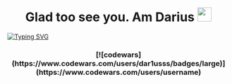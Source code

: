 <h1 align="center"> Glad too see you. Am Darius </a> 
<img src="https://github.com/goforbg/telegram-emoji-gifs/blob/master/thunder.gif" height="32"/></h1>
<a href="https://git.io/typing-svg"><img src="https://readme-typing-svg.herokuapp.com?font=Fira+Code&weight=500&duration=4000&pause=500&color=58B9F7&width=500&lines=-+%D0%A1%D1%8B%D0%BD%2C+%D1%82%D1%8B+%D1%81%D0%B2%D1%8F%D0%B7%D0%B0%D0%BB%D1%81%D1%8F+%D1%81+%D0%BF%D0%BB%D0%BE%D1%85%D0%BE%D0%B9+%D0%BA%D0%BE%D0%BC%D0%BF%D0%B0%D0%BD%D0%B8%D0%B5%D0%B9;-+%D0%9C%D0%B0%D0%BC%D0%B0%2C+%D1%8F+%D0%B5%D1%91+%D0%B4%D0%B5%D0%B2%D0%B5%D0%BB%D0%BE%D0%BF%D0%B5%D1%80" alt="Typing SVG" /></a>

<h3 align="center">[![codewars](https://www.codewars.com/users/dar1usss/badges/large)](https://www.codewars.com/users/username)
